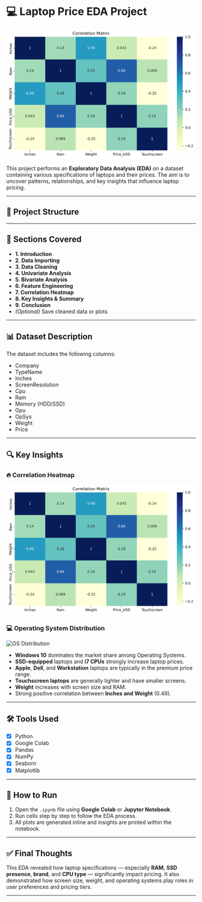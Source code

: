 # 💻 Laptop Price EDA Project


![EDA Preview](images/heatmapt.png)

This project performs an **Exploratory Data Analysis (EDA)** on a dataset containing various specifications of laptops and their prices. The aim is to uncover patterns, relationships, and key insights that influence laptop pricing.

---

## 📂 Project Structure


---

## 📌 Sections Covered

- **1. Introduction**
- **2. Data Importing**
- **3. Data Cleaning**
- **4. Univariate Analysis**
- **5. Bivariate Analysis**
- **6. Feature Engineering**
- **7. Correlation Heatmap**
- **8. Key Insights & Summary**
- **9. Conclusion**
- *(Optional)* Save cleaned data or plots

---

## 📊 Dataset Description

The dataset includes the following columns:
- Company
- TypeName
- Inches
- ScreenResolution
- Cpu
- Ram
- Memory (HDD/SSD)
- Gpu
- OpSys
- Weight
- Price

---

## 🔍 Key Insights

### 🔥 Correlation Heatmap
![Correlation Heatmap](images/heatmapt.png)

### 💻 Operating System Distribution
![OS Distribution](images/countp;ot5.png)

- **Windows 10** dominates the market share among Operating Systems.
- **SSD-equipped** laptops and **i7 CPUs** strongly increase laptop prices.
- **Apple**, **Dell**, and **Workstation** laptops are typically in the premium price range.
- **Touchscreen laptops** are generally lighter and have smaller screens.
- **Weight** increases with screen size and RAM.
- Strong positive correlation between **Inches and Weight** (0.49).

---

## 🛠 Tools Used

- [x] Python
- [x] Google Colab
- [x] Pandas
- [x] NumPy
- [x] Seaborn
- [x] Matplotlib

---

## 🚀 How to Run

1. Open the `.ipynb` file using **Google Colab** or **Jupyter Notebook**.
2. Run cells step by step to follow the EDA process.
3. All plots are generated inline and insights are printed within the notebook.

---

## ✅ Final Thoughts

This EDA revealed how laptop specifications — especially **RAM**, **SSD presence**, **brand**, and **CPU type** — significantly impact pricing. It also demonstrated how screen size, weight, and operating systems play roles in user preferences and pricing tiers.

---

